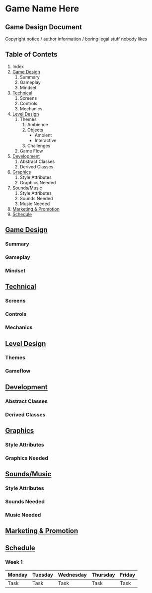 # Game Name Here
## Game Design Document

Copyright notice / author information / boring legal stuff nobody likes

## Table of Contets

1. Index
2. [Game Design](#gamedesign)
    1. Summary
    1. Gameplay
    1. Mindset
3. [Technical](#technical)
	1. Screens
	1. Controls
	1. Mechanics
4. [Level Design](#level)
	1. Themes
		1. Ambience
		2. Objects
			- Ambient
			- Interactive
		3. Challenges
	1. Game Flow
5. [Development](#development)
	1. Abstract Classes
	1. Derived Classes
6. [Graphics](#graphics)
	1. Style Attributes
	1. Graphics Needed
7. [Sounds/Music](#sounds)
	1. Style Attributes
	1. Sounds Needed
	1. Music Needed
8. [Marketing & Promotion](#marketing)
9. [Schedule](#schedule)

## [Game Design](id:gamedesign)
### Summary
### Gameplay
### Mindset

## [Technical](id:technical)
### Screens
### Controls
### Mechanics

## [Level Design](id:level)
### Themes
### Gameflow

## [Development](id:development)
### Abstract Classes
### Derived Classes

## [Graphics](id:graphics)
### Style Attributes
### Graphics Needed

## [Sounds/Music](id:sounds)
### Style Attributes
### Sounds Needed
### Music Needed

## [Marketing & Promotion](id:marketing)

## [Schedule](id:schedule)
### Week 1

Monday | Tuesday | Wednesday | Thursday | Friday
:----- | :------ | :-------- | :------- | :-----
Task | Task | Task | Task | Task



